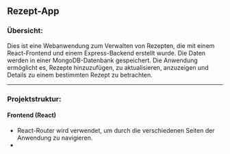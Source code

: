 ## Rezept-App

###  Übersicht:

Dies ist eine Webanwendung zum Verwalten von Rezepten, die mit einem React-Frontend und einem Express-Backend erstellt wurde. Die Daten werden in einer MongoDB-Datenbank gespeichert. Die Anwendung ermöglicht es, Rezepte hinzuzufügen, zu aktualisieren, anzuzeigen und Details zu einem bestimmten Rezept zu betrachten.

---

### Projektstruktur:
#### Frontend (React)
- React-Router wird verwendet, um durch die verschiedenen Seiten der Anwendung zu navigieren.
- 
